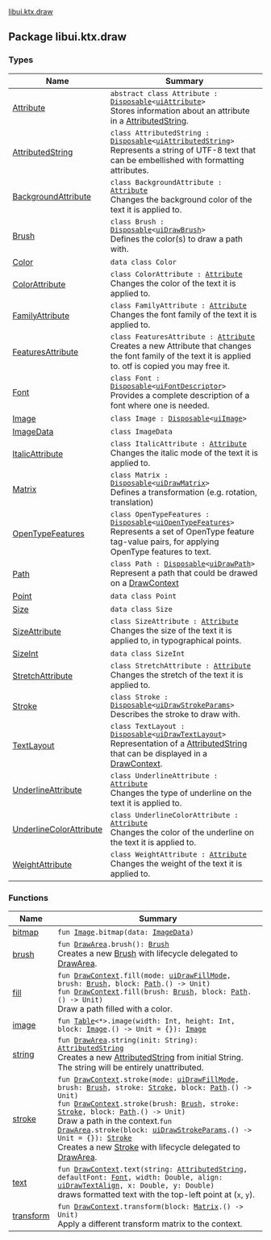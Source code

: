 [libui.ktx.draw](README.md)

## Package libui.ktx.draw

### Types

| Name | Summary |
|---|---|
| [Attribute](-attribute/README.md) | `abstract class Attribute : `[`Disposable`](../libui.ktx/-disposable/README.md)`<`[`uiAttribute`](../libui/ui-attribute.md)`>`<br>Stores information about an attribute in a [AttributedString](-attributed-string/README.md). |
| [AttributedString](-attributed-string/README.md) | `class AttributedString : `[`Disposable`](../libui.ktx/-disposable/README.md)`<`[`uiAttributedString`](../libui/ui-attributed-string.md)`>`<br>Represents a string of UTF-8 text that can be embellished with formatting attributes. |
| [BackgroundAttribute](-background-attribute/README.md) | `class BackgroundAttribute : `[`Attribute`](-attribute/README.md)<br>Changes the background color of the text it is applied to. |
| [Brush](-brush/README.md) | `class Brush : `[`Disposable`](../libui.ktx/-disposable/README.md)`<`[`uiDrawBrush`](../libui/ui-draw-brush/README.md)`>`<br>Defines the color(s) to draw a path with. |
| [Color](-color/README.md) | `data class Color` |
| [ColorAttribute](-color-attribute/README.md) | `class ColorAttribute : `[`Attribute`](-attribute/README.md)<br>Changes the color of the text it is applied to. |
| [FamilyAttribute](-family-attribute/README.md) | `class FamilyAttribute : `[`Attribute`](-attribute/README.md)<br>Changes the font family of the text it is applied to. |
| [FeaturesAttribute](-features-attribute/README.md) | `class FeaturesAttribute : `[`Attribute`](-attribute/README.md)<br>Creates a new Attribute that changes the font family of the text it is applied to. otf is copied you may free it. |
| [Font](-font/README.md) | `class Font : `[`Disposable`](../libui.ktx/-disposable/README.md)`<`[`uiFontDescriptor`](../libui/ui-font-descriptor/README.md)`>`<br>Provides a complete description of a font where one is needed. |
| [Image](-image/README.md) | `class Image : `[`Disposable`](../libui.ktx/-disposable/README.md)`<`[`uiImage`](../libui/ui-image.md)`>` |
| [ImageData](-image-data/README.md) | `class ImageData` |
| [ItalicAttribute](-italic-attribute/README.md) | `class ItalicAttribute : `[`Attribute`](-attribute/README.md)<br>Changes the italic mode of the text it is applied to. |
| [Matrix](-matrix/README.md) | `class Matrix : `[`Disposable`](../libui.ktx/-disposable/README.md)`<`[`uiDrawMatrix`](../libui/ui-draw-matrix/README.md)`>`<br>Defines a transformation (e.g. rotation, translation) |
| [OpenTypeFeatures](-open-type-features/README.md) | `class OpenTypeFeatures : `[`Disposable`](../libui.ktx/-disposable/README.md)`<`[`uiOpenTypeFeatures`](../libui/ui-open-type-features.md)`>`<br>Represents a set of OpenType feature tag-value pairs, for applying OpenType features to text. |
| [Path](-path/README.md) | `class Path : `[`Disposable`](../libui.ktx/-disposable/README.md)`<`[`uiDrawPath`](../libui/ui-draw-path.md)`>`<br>Represent a path that could be drawed on a [DrawContext](../libui.ktx/-draw-context.md) |
| [Point](-point/README.md) | `data class Point` |
| [Size](-size/README.md) | `data class Size` |
| [SizeAttribute](-size-attribute/README.md) | `class SizeAttribute : `[`Attribute`](-attribute/README.md)<br>Changes the size of the text it is applied to, in typographical points. |
| [SizeInt](-size-int/README.md) | `data class SizeInt` |
| [StretchAttribute](-stretch-attribute/README.md) | `class StretchAttribute : `[`Attribute`](-attribute/README.md)<br>Changes the stretch of the text it is applied to. |
| [Stroke](-stroke/README.md) | `class Stroke : `[`Disposable`](../libui.ktx/-disposable/README.md)`<`[`uiDrawStrokeParams`](../libui/ui-draw-stroke-params/README.md)`>`<br>Describes the stroke to draw with. |
| [TextLayout](-text-layout/README.md) | `class TextLayout : `[`Disposable`](../libui.ktx/-disposable/README.md)`<`[`uiDrawTextLayout`](../libui/ui-draw-text-layout.md)`>`<br>Representation of a [AttributedString](-attributed-string/README.md) that can be displayed in a [DrawContext](../libui.ktx/-draw-context.md). |
| [UnderlineAttribute](-underline-attribute/README.md) | `class UnderlineAttribute : `[`Attribute`](-attribute/README.md)<br>Changes the type of underline on the text it is applied to. |
| [UnderlineColorAttribute](-underline-color-attribute/README.md) | `class UnderlineColorAttribute : `[`Attribute`](-attribute/README.md)<br>Changes the color of the underline on the text it is applied to. |
| [WeightAttribute](-weight-attribute/README.md) | `class WeightAttribute : `[`Attribute`](-attribute/README.md)<br>Changes the weight of the text it is applied to. |

### Functions

| Name | Summary |
|---|---|
| [bitmap](bitmap.md) | `fun `[`Image`](-image/README.md)`.bitmap(data: `[`ImageData`](-image-data/README.md)`)` |
| [brush](brush.md) | `fun `[`DrawArea`](../libui.ktx/-draw-area/README.md)`.brush(): `[`Brush`](-brush/README.md)<br>Creates a new [Brush](-brush/README.md) with lifecycle delegated to [DrawArea](../libui.ktx/-draw-area/README.md). |
| [fill](fill.md) | `fun `[`DrawContext`](../libui.ktx/-draw-context.md)`.fill(mode: `[`uiDrawFillMode`](../libui/ui-draw-fill-mode.md)`, brush: `[`Brush`](-brush/README.md)`, block: `[`Path`](-path/README.md)`.() -> Unit)`<br>`fun `[`DrawContext`](../libui.ktx/-draw-context.md)`.fill(brush: `[`Brush`](-brush/README.md)`, block: `[`Path`](-path/README.md)`.() -> Unit)`<br>Draw a path filled with a color. |
| [image](image.md) | `fun `[`Table`](../libui.ktx/-table/README.md)`<*>.image(width: Int, height: Int, block: `[`Image`](-image/README.md)`.() -> Unit = {}): `[`Image`](-image/README.md) |
| [string](string.md) | `fun `[`DrawArea`](../libui.ktx/-draw-area/README.md)`.string(init: String): `[`AttributedString`](-attributed-string/README.md)<br>Creates a new [AttributedString](-attributed-string/README.md) from initial String. The string will be entirely unattributed. |
| [stroke](stroke.md) | `fun `[`DrawContext`](../libui.ktx/-draw-context.md)`.stroke(mode: `[`uiDrawFillMode`](../libui/ui-draw-fill-mode.md)`, brush: `[`Brush`](-brush/README.md)`, stroke: `[`Stroke`](-stroke/README.md)`, block: `[`Path`](-path/README.md)`.() -> Unit)`<br>`fun `[`DrawContext`](../libui.ktx/-draw-context.md)`.stroke(brush: `[`Brush`](-brush/README.md)`, stroke: `[`Stroke`](-stroke/README.md)`, block: `[`Path`](-path/README.md)`.() -> Unit)`<br>Draw a path in the context.`fun `[`DrawArea`](../libui.ktx/-draw-area/README.md)`.stroke(block: `[`uiDrawStrokeParams`](../libui/ui-draw-stroke-params/README.md)`.() -> Unit = {}): `[`Stroke`](-stroke/README.md)<br>Creates a new [Stroke](-stroke/README.md) with lifecycle delegated to [DrawArea](../libui.ktx/-draw-area/README.md). |
| [text](text.md) | `fun `[`DrawContext`](../libui.ktx/-draw-context.md)`.text(string: `[`AttributedString`](-attributed-string/README.md)`, defaultFont: `[`Font`](-font/README.md)`, width: Double, align: `[`uiDrawTextAlign`](../libui/ui-draw-text-align.md)`, x: Double, y: Double)`<br>draws formatted text with the top-left point at (`x`, `y`). |
| [transform](transform.md) | `fun `[`DrawContext`](../libui.ktx/-draw-context.md)`.transform(block: `[`Matrix`](-matrix/README.md)`.() -> Unit)`<br>Apply a different transform matrix to the context. |
